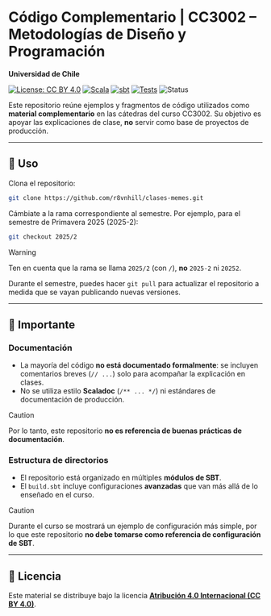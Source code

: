 # Código Complementario | CC3002 – Metodologías de Diseño y Programación

**Universidad de Chile**

[![License: CC BY 4.0](https://img.shields.io/badge/License-CC%20BY%204.0-lightgrey.svg)](https://creativecommons.org/licenses/by/4.0/)
[![Scala](https://img.shields.io/badge/Scala-3.7.2-red?logo=scala)](https://www.scala-lang.org)
[![sbt](https://img.shields.io/badge/build-sbt-blue)](https://www.scala-sbt.org)
[![Tests](https://img.shields.io/badge/tests-MUnit%20%7C%20JUnit-green)](https://scalameta.org/munit/)
![Status](https://img.shields.io/badge/status-educational-blueviolet)

Este repositorio reúne ejemplos y fragmentos de código utilizados como **material complementario** en las cátedras del curso CC3002.
Su objetivo es apoyar las explicaciones de clase, **no** servir como base de proyectos de producción.

---

## 🚀 Uso

Clona el repositorio:

```bash
git clone https://github.com/r8vnhill/clases-memes.git
```

Cámbiate a la rama correspondiente al semestre.
Por ejemplo, para el semestre de Primavera 2025 (2025-2):

```bash
git checkout 2025/2
```

> [!WARNING]
> Ten en cuenta que la rama se llama `2025/2` (con `/`), **no** `2025-2` ni `20252`.

Durante el semestre, puedes hacer `git pull` para actualizar el repositorio a medida que se vayan publicando nuevas versiones.

---

## 📌 Importante

### Documentación

* La mayoría del código **no está documentado formalmente**: se incluyen comentarios breves (`// ...`) solo para acompañar la explicación en clases.
* No se utiliza estilo **Scaladoc** (`/** ... */`) ni estándares de documentación de producción.

> [!CAUTION]
> Por lo tanto, este repositorio **no es referencia de buenas prácticas de documentación**.

### Estructura de directorios

* El repositorio está organizado en múltiples **módulos de SBT**.
* El `build.sbt` incluye configuraciones **avanzadas** que van más allá de lo enseñado en el curso.

> [!CAUTION]
> Durante el curso se mostrará un ejemplo de configuración más simple, por lo que este repositorio **no debe tomarse como referencia de configuración de SBT**.

---

## 📖 Licencia

Este material se distribuye bajo la licencia **[Atribución 4.0 Internacional (CC BY 4.0)](https://creativecommons.org/licenses/by/4.0/deed.es)**.
